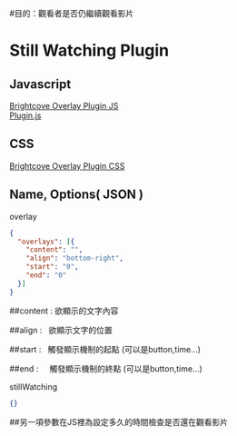 #目的：觀看者是否仍繼續觀看影片
# Still Watching Plugin

## Javascript 
[Brightcove Overlay Plugin JS](//players.brightcove.net/videojs-overlay/1/videojs-overlay.min.js)  
[Plugin.js](https://raw.githubusercontent.com/IXlinfairuser/Brightcove_Plugin/master/stillWatching/plugin.js)  
## CSS
[Brightcove Overlay Plugin CSS](//players.brightcove.net/videojs-overlay/1/videojs-overlay.css)  
## Name, Options( JSON )
overlay
```JSON
{
  "overlays": [{
    "content": "",
    "align": "bottom-right",
    "start": "0",
    "end": "0"
  }]
}
```
##content : 欲顯示的文字內容

##align :   欲顯示文字的位置

##start :   觸發顯示機制的起點  (可以是button,time...)

##end :     觸發顯示機制的終點  (可以是button,time...)

stillWatching
```JSON
{}
```
##另一項參數在JS裡為設定多久的時間檢查是否還在觀看影片 
